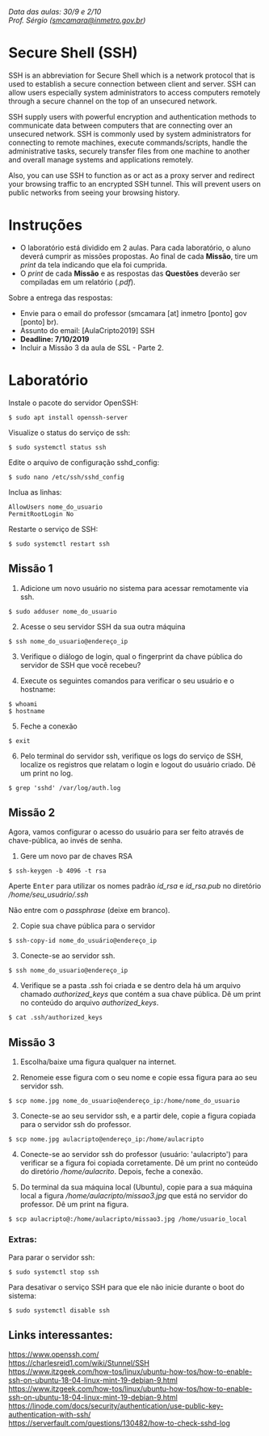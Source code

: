 *Data das aulas: 30/9 e 2/10* <br>
*Prof. Sérgio (smcamara@inmetro.gov.br)*


# Secure Shell (SSH)

SSH is an abbreviation for Secure Shell which is a network protocol that is used to establish a secure connection between client and server. SSH can allow users especially system administrators to access computers remotely through a secure channel on the top of an unsecured network.

SSH supply users with powerful encryption and authentication methods to communicate data between computers that are connecting over an unsecured network. SSH is commonly used by system administrators for connecting to remote machines, execute commands/scripts, handle the administrative tasks, securely transfer files from one machine to another and overall manage systems and applications remotely.

Also, you can use SSH to function as or act as a proxy server and redirect your browsing traffic to an encrypted SSH tunnel. This will prevent users on public networks from seeing your browsing history.

# Instruções

- O laboratório está dividido em 2 aulas. Para cada laboratório, o aluno deverá cumprir as missões propostas. Ao final de cada **Missão**, tire um *print* da tela indicando que ela foi cumprida.
- O *print* de cada **Missão** e as respostas das **Questões** deverão ser compiladas em um relatório (*.pdf*).

Sobre a entrega das respostas:
- Envie para o email do professor (smcamara [at] inmetro [ponto] gov [ponto] br).
- Assunto do email: [AulaCripto2019] SSH
- **Deadline: 7/10/2019**
- Incluir a Missão 3 da aula de SSL - Parte 2.

# Laboratório

Instale o pacote do servidor OpenSSH:

`$ sudo apt install openssh-server`

Visualize o status do serviço de ssh:

`$ sudo systemctl status ssh`


Edite o arquivo de configuração sshd_config:

`$ sudo nano /etc/ssh/sshd_config`

Inclua as linhas:

`AllowUsers nome_do_usuario` <br>
`PermitRootLogin No`


Restarte o serviço de SSH:

`$ sudo systemctl restart ssh`




## Missão 1

1. Adicione um novo usuário no sistema para acessar remotamente via ssh.

`$ sudo adduser nome_do_usuario`

2. Acesse o seu servidor SSH da sua outra máquina

`$ ssh nome_do_usuario@endereço_ip`

3. Verifique o diálogo de login, qual o fingerprint da chave pública do servidor de SSH que você recebeu?


4. Execute os seguintes comandos para verificar o seu usuário e o hostname:

`$ whoami` <br>
`$ hostname`

5. Feche a conexão

`$ exit`

6. Pelo terminal do servidor ssh, verifique os logs do serviço de SSH, localize os registros que relatam o login e logout do usuário criado. Dê um print no log.

`$ grep 'sshd' /var/log/auth.log`

## Missão 2

Agora, vamos configurar o acesso do usuário para ser feito através de chave-pública, ao invés de senha.

1. Gere um novo par de chaves RSA

`$ ssh-keygen -b 4096 -t rsa`

Aperte <kbd>Enter</kbd> para utilizar os nomes padrão _id_rsa_ e _id_rsa.pub_ no diretório _/home/seu_usuário/.ssh_

Não entre com o _passphrase_ (deixe em branco).

2. Copie sua chave pública para o servidor

`$ ssh-copy-id nome_do_usuário@endereço_ip`

3. Conecte-se ao servidor ssh.

`$ ssh nome_do_usuario@endereço_ip`

4. Verifique se a pasta .ssh foi criada e se dentro dela há um arquivo chamado _authorized_keys_ que contém a sua chave pública. Dê um print no conteúdo do arquivo _authorized_keys_.

`$ cat .ssh/authorized_keys`


## Missão 3

1. Escolha/baixe uma figura qualquer na internet.

2. Renomeie esse figura com o seu nome e copie essa figura para ao seu servidor ssh.

`$ scp nome.jpg nome_do_usuario@endereço_ip:/home/nome_do_usuario`

3. Conecte-se ao seu servidor ssh, e a partir dele, copie a figura copiada para o servidor ssh do professor.

`$ scp nome.jpg aulacripto@endereço_ip:/home/aulacripto`

4. Conecte-se ao servidor ssh do professor (usuário: 'aulacripto') para verificar se a figura foi copiada corretamente. Dê um print no conteúdo do diretório _/home/aulacrito_. Depois, feche a conexão.

5. Do terminal da sua máquina local (Ubuntu), copie para a sua máquina local a figura _/home/aulacripto/missao3.jpg_ que está no servidor do professor. Dê um print na figura.

`$ scp aulacripto@:/home/aulacripto/missao3.jpg /home/usuario_local`











### Extras:

Para parar o servidor ssh:

`$ sudo systemctl stop ssh`

Para desativar o serviço SSH para que ele não inicie durante o boot do sistema:

`$ sudo systemctl disable ssh`



## Links interessantes:
https://www.openssh.com/ <br>
https://charlesreid1.com/wiki/Stunnel/SSH <br>
https://www.itzgeek.com/how-tos/linux/ubuntu-how-tos/how-to-enable-ssh-on-ubuntu-18-04-linux-mint-19-debian-9.html <br>
https://www.itzgeek.com/how-tos/linux/ubuntu-how-tos/how-to-enable-ssh-on-ubuntu-18-04-linux-mint-19-debian-9.html <br>
https://linode.com/docs/security/authentication/use-public-key-authentication-with-ssh/ <br>
https://serverfault.com/questions/130482/how-to-check-sshd-log <br>
